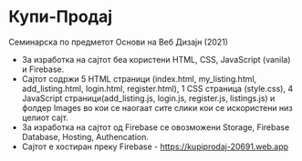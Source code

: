 # Купи-Продај
Семинарска по предметот Основи на Веб Дизајн (2021)
- За изработка на сајтот беа користени HTML, CSS, JavaScript (vanila) и Firebasе.
- Сајтот содржи 5 HTML страници (index.html, my_listing.html, add_listing.html, login.html, register.html), 1 CSS страницa (style.css), 4 JavaScript страници(add_listing.js, login.js, register.js, listings.js) и фолдер Images во кои се наогаат сите слики кои се искористени низ целиот сајт.
- За изработка на сајтот од Firebase се овозможени Storage, Firebase Database, Hosting, Authencation.
- Сајтот е хостиран преку Firebase  - https://kupiprodaj-20691.web.app
